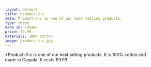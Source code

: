 ```yaml
---
layout: default
title: Product-3-c
meta: Product-3-c is one of our best selling products.
type: three
made in: Canada
price: $9.99
materials: 100% cotton
image: product-3-c.jpg
---
```


*Product-3-c is one of our best selling products. It is 100% cotton and made in Canada. It costs $9.99.
